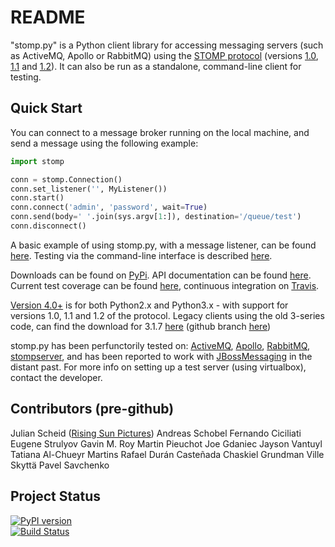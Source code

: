README
======

"stomp.py" is a Python client library for accessing messaging servers (such as ActiveMQ, Apollo or RabbitMQ) using the [STOMP protocol](http://stomp.github.io) (versions [1.0](http://stomp.github.io/stomp-specification-1.0.html), [1.1](http://stomp.github.io/stomp-specification-1.1.html) and [1.2](http://stomp.github.io/stomp-specification-1.2.html)). It can also be run as a standalone, command-line client for testing.


Quick Start
-----------

You can connect to a message broker running on the local machine, and send a message using the following example:

```python
import stomp

conn = stomp.Connection()
conn.set_listener('', MyListener())
conn.start()
conn.connect('admin', 'password', wait=True)
conn.send(body=' '.join(sys.argv[1:]), destination='/queue/test')
conn.disconnect()
```

A basic example of using stomp.py, with a message listener, can be found [here](https://github.com/jasonrbriggs/stomp.py/wiki/Simple-Example). Testing via the command-line interface is described [here](https://github.com/jasonrbriggs/stomp.py/wiki/Command-Line-Access).

Downloads can be found on [PyPi](https://pypi.python.org/pypi/stomp.py).
API documentation can be found [here](http://jasonrbriggs.github.io/stomp.py/index.html). Current test coverage can be found [here](http://jasonrbriggs.github.io/stomp.py/htmlcov/), continuous integration on [Travis](https://travis-ci.org/jasonrbriggs/stomp.py).

[Version 4.0+](https://pypi.python.org/pypi/stomp.py) is for both Python2.x and Python3.x - with support for versions 1.0, 1.1 and 1.2 of the protocol.
Legacy clients using the old 3-series code, can find the download for 3.1.7 [here](https://pypi.python.org/pypi/stomp.py/3.1.7) (github branch [here](https://github.com/jasonrbriggs/stomp.py/tree/stomppy-3series))

stomp.py has been perfunctorily tested on: [ActiveMQ](http://activemq.apache.org/), [Apollo](http://activemq.apache.org/apollo/), [RabbitMQ](http://www.rabbitmq.com), [stompserver](http://stompserver.rubyforge.org), and has been reported to work with [JBossMessaging](http://www.jboss.org/jbossmessaging) in the distant past.
For more info on setting up a test server (using virtualbox), contact the developer.


Contributors (pre-github)
-------------------------

Julian Scheid ([Rising Sun Pictures](http://open.rsp.com.au/))
Andreas Schobel
Fernando Ciciliati
Eugene Strulyov
Gavin M. Roy
Martin Pieuchot
Joe Gdaniec
Jayson Vantuyl
Tatiana Al-Chueyr Martins
Rafael Durán Casteñada
Chaskiel Grundman
Ville Skyttä
Pavel Savchenko


Project Status
--------------

[![PyPI version](https://badge.fury.io/py/stomp.py.svg)](https://badge.fury.io/py/stomp.py)  
[![Build Status](https://travis-ci.org/jasonrbriggs/stomp.py.svg)](https://travis-ci.org/jasonrbriggs/stomp.py)
